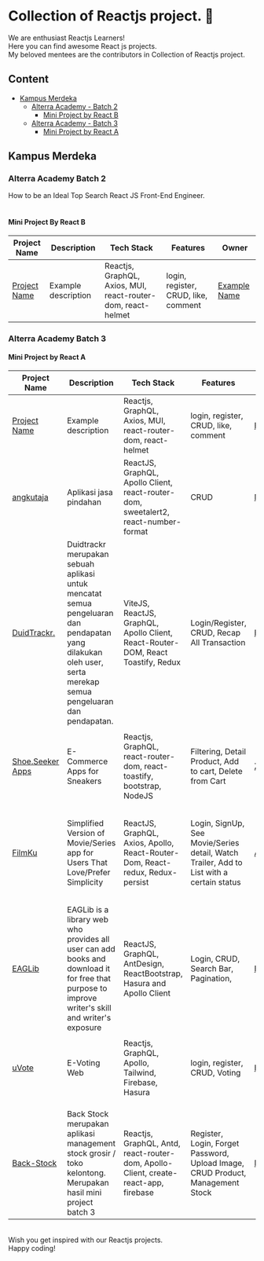 # Collection of Reactjs project. 🎉

We are enthusiast Reactjs Learners! <br/>
Here you can find awesome React js projects. <br/>
My beloved mentees are the contributors in Collection of Reactjs project.

## Content

- [Kampus Merdeka](#kampus-merdeka)
  - [Alterra Academy - Batch 2](#alterra-academy-batch-2)
    - [Mini Project by React B](#mini-project-by-react-b)
  - [Alterra Academy - Batch 3](#alterra-academy-batch-3)
    - [Mini Project by React A](#mini-project-by-react-a)

## Kampus Merdeka

### Alterra Academy Batch 2

How to be an Ideal Top Search React JS Front-End Engineer. <br/><br/>

#### Mini Project By React B

| Project Name                                       | Description         | Tech Stack                                                   | Features                             | Owner                                      |
| -------------------------------------------------- | ------------------- | ------------------------------------------------------------ | ------------------------------------ | ------------------------------------------ |
| [Project Name](https://github.com/example/example) | Example description | Reactjs, GraphQL, Axios, MUI, react-router-dom, react-helmet | login, register, CRUD, like, comment | [Example Name](https://github.com/example) |

### Alterra Academy Batch 3

#### Mini Project by React A

| Project Name                                         | Description              | Tech Stack                                                   | Features                                  | Owner                                               |
| ---------------------------------------------------- | ------------------------ | ------------------------------------------------------------ | ----------------------------------------- | --------------------------------------------------- |
| [Project Name](https://github.com/example/example) | Example description | Reactjs, GraphQL, Axios, MUI, react-router-dom, react-helmet | login, register, CRUD, like, comment | [Example Name](https://github.com/example) |
| [angkutaja](https://github.com/m-mustakim-surya/angkutaja) | Aplikasi jasa pindahan | ReactJS, GraphQL, Apollo Client, react-router-dom, sweetalert2, react-number-format | CRUD | [M. Mustakim Surya](https://github.com/m-mustakim-surya) |
| [DuidTrackr.](https://github.com/moonix0/react_miniproject-duidtrackr) | Duidtrackr merupakan sebuah aplikasi untuk mencatat semua pengeluaran dan pendapatan yang dilakukan oleh user, serta merekap semua pengeluaran dan pendapatan. | ViteJS, ReactJS, GraphQL, Apollo Client, React-Router-DOM, React Toastify, Redux | Login/Register, CRUD, Recap All Transaction | [Erwin Purnomo](https://github.com/moonix0) |
|               |             |             |             |               |
|[Shoe.Seeker Apps](https://github.com/zhafranafif/Shoe.Seeker-Apps)|E-Commerce Apps for Sneakers|Reactjs, GraphQL, react-router-dom, react-toastify, bootstrap, NodeJS| Filtering, Detail Product, Add to cart, Delete from Cart|[Zhafran Afif](https://github.com/zhafranafif)|
|               |             |             |             |               |
|               |             |             |             |               |
|               |             |             |             |               |
|               |             |             |             |               |
|               |             |             |             |               |
| [FilmKu](https://github.com/AbdullahNouvalShidqi/MiniProject-FilmKu) | Simplified Version of Movie/Series app for Users That Love/Prefer Simplicity | ReactJS, GraphQL, Axios, Apollo, React-Router-Dom, React-redux, Redux-persist | Login, SignUp, See Movie/Series detail, Watch Trailer, Add to List with a certain status | [AbdullahNouvalShidqi](https://github.com/AbdullahNouvalShidqi) |
|               |             |             |             |               |
|               |             |             |             |               |
|               |             |             |             |               |
|               |             |             |             |               |
|               |             |             |             |               |
|[EAGLib](https://github.com/EagleEyes1/Mini-Project)               |EAGLib is a library web who provides all user can add books and download it for free that purpose to improve writer's skill and writer's exposure             |ReactJS, GraphQL, AntDesign, ReactBootstrap, Hasura and Apollo Client             |Login, CRUD, Search Bar, Pagination,             |[Fahd_Erlangga_B.M](https://github.com/EagleEyes1/)               |
|               |             |             |             |               |
| [uVote](https://github.com/muhammhafizh/voting-app) | E-Voting Web | Reactjs, GraphQL, Apollo, Tailwind, Firebase, Hasura | login, register, CRUD, Voting | [Hafizh](https://github.com/muhammhafizh) |
|               |             |             |             |               |
|               |             |             |             |               |
|               |             |             |             |               |
| [Back-Stock](https://github.com/gozzafadillah/back-stock) | Back Stock merupakan aplikasi management stock grosir / toko kelontong. Merupakan hasil mini project batch 3 | Reactjs, GraphQL, Antd, react-router-dom, Apollo-Client, create-react-app, firebase | Register, Login, Forget Password, Upload Image, CRUD Product, Management Stock            |  [M Fadillah Abdul A](https://github.com/gozzafadillah)             |

<br/>
Wish you get inspired with our Reactjs projects. <br/>
Happy coding!
